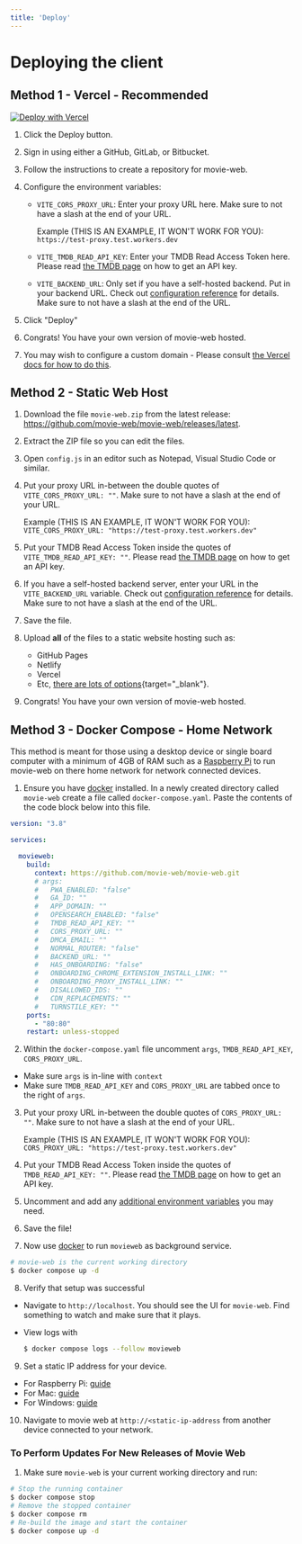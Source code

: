 ```yaml
---
title: 'Deploy'
---
```


# Deploying the client

## Method 1 - Vercel - Recommended

[![Deploy with Vercel](https://vercel.com/button)](https://vercel.com/new/clone?repository-url=https%3A%2F%2Fgithub.com%2Fmovie-web%2Fmovie-web%2Ftree%2Fmaster&env=VITE_CORS_PROXY_URL,VITE_TMDB_READ_API_KEY)

1. Click the Deploy button.
1. Sign in using either a GitHub, GitLab, or Bitbucket.
1. Follow the instructions to create a repository for movie-web.
1. Configure the environment variables:

   - `VITE_CORS_PROXY_URL`: Enter your proxy URL here. Make sure to not have a slash at the end of your URL.

     Example (THIS IS AN EXAMPLE, IT WON'T WORK FOR YOU): `https://test-proxy.test.workers.dev`

   - `VITE_TMDB_READ_API_KEY`: Enter your TMDB Read Access Token here. Please read [the TMDB page](2.tmdb.md) on how to get an API key.

   - `VITE_BACKEND_URL`: Only set if you have a self-hosted backend. Put in your backend URL. Check out [configuration reference](../4.client/2.configuration.md) for details. Make sure to not have a slash at the end of the URL.

1. Click "Deploy"
1. Congrats! You have your own version of movie-web hosted.
1. You may wish to configure a custom domain - Please consult [the Vercel docs for how to do this](https://vercel.com/docs/getting-started-with-vercel/domains).

## Method 2 - Static Web Host

1. Download the file `movie-web.zip` from the latest release: https://github.com/movie-web/movie-web/releases/latest.
2. Extract the ZIP file so you can edit the files.
3. Open `config.js` in an editor such as Notepad, Visual Studio Code or similar.
4. Put your proxy URL in-between the double quotes of `VITE_CORS_PROXY_URL: ""`. Make sure to not have a slash at the end of your URL.

   Example (THIS IS AN EXAMPLE, IT WON'T WORK FOR YOU): `VITE_CORS_PROXY_URL: "https://test-proxy.test.workers.dev"`

5. Put your TMDB Read Access Token inside the quotes of `VITE_TMDB_READ_API_KEY: ""`. Please read [the TMDB page](2.tmdb.md) on how to get an API key.
6. If you have a self-hosted backend server, enter your URL in the `VITE_BACKEND_URL` variable. Check out [configuration reference](../4.client/2.configuration.md) for details. Make sure to not have a slash at the end of the URL.
7. Save the file.
8. Upload **all** of the files to a static website hosting such as:
   - GitHub Pages
   - Netlify
   - Vercel
   - Etc, [there are lots of options](https://www.staticwebsitehosting.org/){target="\_blank"}.
9. Congrats! You have your own version of movie-web hosted.

## Method 3 - Docker Compose - Home Network

This method is meant for those using a desktop device or single board computer with a minimum of 4GB of RAM such as a [Raspberry Pi](https://www.raspberrypi.com/) to run movie-web on there home network for network connected devices.

1. Ensure you have [docker](https://docs.docker.com/get-docker/) installed. In a newly created directory called `movie-web` create a file called `docker-compose.yaml`. Paste the contents of the code block below into this file.

```yaml
version: "3.8"

services:

  movieweb:
    build:
      context: https://github.com/movie-web/movie-web.git
      # args:
      #   PWA_ENABLED: "false"
      #   GA_ID: ""
      #   APP_DOMAIN: ""
      #   OPENSEARCH_ENABLED: "false"
      #   TMDB_READ_API_KEY: ""
      #   CORS_PROXY_URL: ""
      #   DMCA_EMAIL: ""
      #   NORMAL_ROUTER: "false"
      #   BACKEND_URL: ""
      #   HAS_ONBOARDING: "false"
      #   ONBOARDING_CHROME_EXTENSION_INSTALL_LINK: ""
      #   ONBOARDING_PROXY_INSTALL_LINK: ""
      #   DISALLOWED_IDS: ""
      #   CDN_REPLACEMENTS: ""
      #   TURNSTILE_KEY: ""
    ports:
      - "80:80"
    restart: unless-stopped
```

2. Within the `docker-compose.yaml` file uncomment `args`, `TMDB_READ_API_KEY`, `CORS_PROXY_URL`. 
- Make sure `args` is in-line with `context` 
- Make sure `TMDB_READ_API_KEY` and `CORS_PROXY_URL` are tabbed once to the right of `args`.
3. Put your proxy URL in-between the double quotes of `CORS_PROXY_URL: ""`. Make sure to not have a slash at the end of your URL. 

   Example (THIS IS AN EXAMPLE, IT WON'T WORK FOR YOU): `CORS_PROXY_URL: "https://test-proxy.test.workers.dev"`

4. Put your TMDB Read Access Token inside the quotes of `TMDB_READ_API_KEY: ""`. Please read [the TMDB page](2.tmdb.md) on how to get an API key.
5. Uncomment and add any [additional environment variables](3.configuration.md) you may need.
6. Save the file!
7. Now use [docker](https://docs.docker.com/get-docker/) to run `movieweb` as background service.

```bash
# movie-web is the current working directory
$ docker compose up -d
```

8. Verify that setup was successful
- Navigate to `http://localhost`. You should see the UI for `movie-web`. Find something to watch and make sure that it plays. 
- View logs with

   ```bash
   $ docker compose logs --follow movieweb
   ```

9. Set a static IP address for your device.
- For Raspberry Pi: [guide](https://www.makeuseof.com/raspberry-pi-set-static-ip/)
- For Mac: [guide](https://www.macinstruct.com/tutorials/how-to-set-a-static-ip-address-on-a-mac/)
- For Windows: [guide](https://www.pcmag.com/how-to/how-to-set-up-a-static-ip-address)

10. Navigate to movie web at `http://<static-ip-address` from another device connected to your network.

### To Perform Updates For New Releases of Movie Web

1. Make sure `movie-web` is your current working directory and run:

```bash
# Stop the running container
$ docker compose stop
# Remove the stopped container
$ docker compose rm
# Re-build the image and start the container
$ docker compose up -d
```
